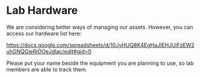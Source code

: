 # Lab Hardware

We are considering better ways of managing our assets. However, you can access our hardware list here:

https://docs.google.com/spreadsheets/d/10JyHUQ8K4EgHaJIEHJUiFzEW2uhGNQGieRiOOeJdlac/edit#gid=0

Please put your name beside the equipment you are planning to use, so lab members are able to track them.